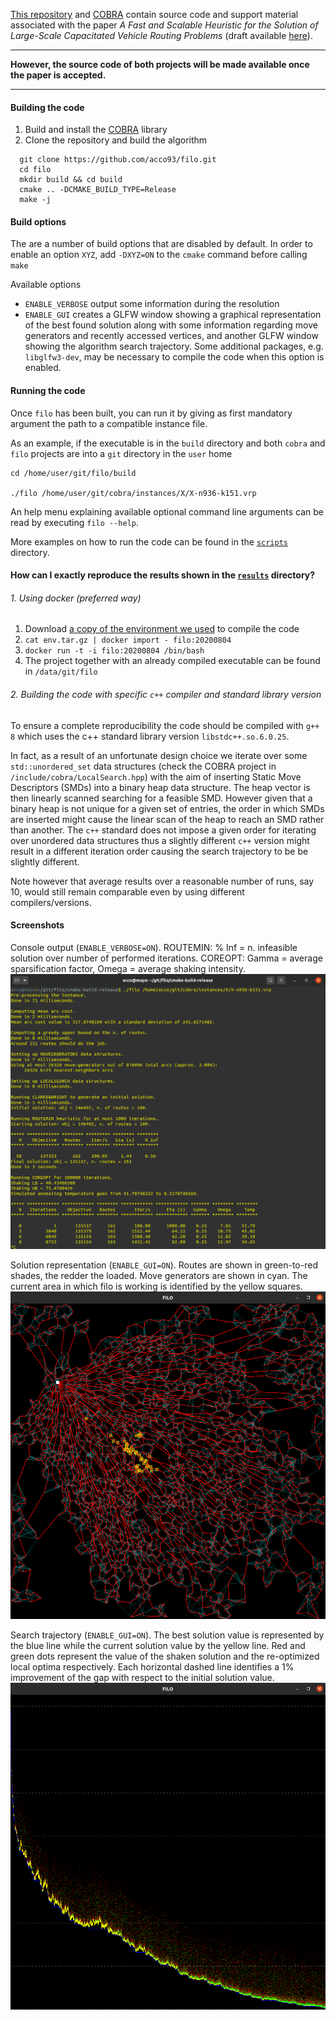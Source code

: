 [This repository](https://github.com/acco93/filo) and [COBRA](https://github.com/acco93/cobra) contain source code and support material associated with the paper *A Fast and Scalable Heuristic for the Solution of Large-Scale Capacitated Vehicle Routing Problems* (draft available [here](http://or.dei.unibo.it/technical-reports/2020)).

***

**However, the source code of both projects will be made available once the paper is accepted.**

***

#### Building the code
1. Build and install the [COBRA](https://github.com/acco93/cobra) library
2. Clone the repository and build the algorithm
```
  git clone https://github.com/acco93/filo.git
  cd filo
  mkdir build && cd build
  cmake .. -DCMAKE_BUILD_TYPE=Release
  make -j
```

#### Build options
The are a number of build options that are disabled by default.
In order to enable an option `XYZ`, add `-DXYZ=ON` to the `cmake` command before calling `make`

Available options
* `ENABLE_VERBOSE` output some information during the resolution
* `ENABLE_GUI` creates a GLFW window showing a graphical representation of the best found solution along with some information regarding move generators and recently accessed vertices, and another GLFW window showing the algorithm search trajectory. Some additional packages, e.g. `libglfw3-dev`, may be necessary to compile the code when this option is enabled.

#### Running the code
Once `filo` has been built, you can run it by giving as first mandatory argument the path to a compatible instance file.

As an example, if the executable is in the `build` directory and both `cobra` and `filo` projects are into a `git` directory in the `user` home
```
cd /home/user/git/filo/build

./filo /home/user/git/cobra/instances/X/X-n936-k151.vrp
```

An help menu explaining available optional command line arguments can be read by executing `filo --help`.

More examples on how to run the code can be found in the [`scripts`](https://github.com/acco93/filo/tree/master/scripts) directory.

#### How can I exactly reproduce the results shown in the [`results`](https://github.com/acco93/filo/tree/master/results) directory?

###### 1. Using docker (preferred way)
1. Download [a copy of the environment we used](#) to compile the code
2. `cat env.tar.gz | docker import - filo:20200804`
3. `docker run -t -i filo:20200804 /bin/bash`
4. The project together with an already compiled executable can be found in `/data/git/filo`

###### 2. Building the code with specific `c++` compiler and standard library version
To ensure a complete reproducibility the code should be compiled with `g++ 8` which uses the c++ standard library version `libstdc++.so.6.0.25`.

In fact, as a result of an unfortunate design choice we iterate over some `std::unordered_set` data structures (check the COBRA project in `/include/cobra/LocalSearch.hpp`) with the aim of inserting Static Move Descriptors (SMDs) into a binary heap data structure. The heap vector is then linearly scanned searching for a feasible SMD. However given that a binary heap is not unique for a given set of entries, the order in which SMDs are inserted might cause the linear scan of the heap to reach an SMD rather than another. The `c++` standard does not impose a given order for iterating over unordered data structures thus a slightly different `c++` version might result in a different iteration order causing the search trajectory to be be slightly different.

Note however that average results over a reasonable number of runs, say 10, would still remain comparable even by using different compilers/versions.

#### Screenshots
Console output (`ENABLE_VERBOSE=ON`). ROUTEMIN: % Inf = n. infeasible solution over number of performed iterations. COREOPT: Gamma = average sparsification factor, Omega = average shaking intensity.
![Console output](images/console.png)

Solution representation (`ENABLE_GUI=ON`). Routes are shown in green-to-red shades, the redder the loaded.
Move generators are shown in cyan. The current area in which filo is working is identified by the yellow squares.
![Solution representation](images/solution.png)

Search trajectory (`ENABLE_GUI=ON`). The best solution value is represented by the blue line while the current solution value by the yellow line. Red and green dots represent the value of the shaken solution and the re-optimized local optima respectively. Each horizontal dashed line identifies a 1% improvement of the gap with respect to the initial solution value.
![Search trajectory](images/trajectory.png)
